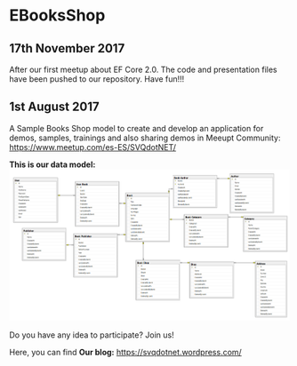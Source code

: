 # EBooksShop

## 17th November 2017
After our first meetup about EF Core 2.0. The code and presentation files have been pushed to our repository. Have fun!!!

## 1st August 2017
A Sample Books Shop model to create and develop an application for demos, samples, trainings and also sharing demos in Meeupt Community:  https://www.meetup.com/es-ES/SVQdotNET/ 


**This is our data model:**
![Modelo de datos](/images/datamodel.png)

Do you have any idea to participate? Join us!

Here, you can find **Our blog:** https://svqdotnet.wordpress.com/
